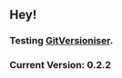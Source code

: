 ## Hey!

### Testing [GitVersioniser](https://github.com/Luzkan/GHActionsRepo).

### Current Version: **0.2.2**
